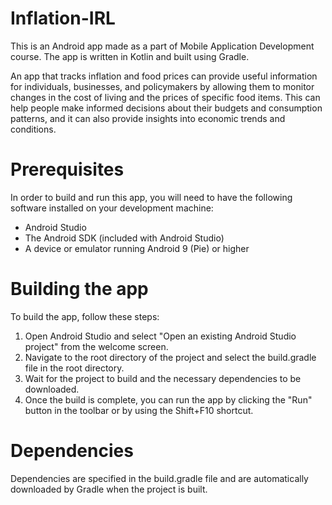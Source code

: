 # Inflation-IRL

This is an Android app made as a part of Mobile Application Development course. The app is written in Kotlin and built using Gradle.

An app that tracks inflation and food prices can provide useful information for individuals, businesses, and policymakers by allowing them to monitor changes in the cost of living and the prices of specific food items. This can help people make informed decisions about their budgets and consumption patterns, and it can also provide insights into economic trends and conditions.

# Prerequisites

In order to build and run this app, you will need to have the following software installed on your development machine:

* Android Studio
* The Android SDK (included with Android Studio)
* A device or emulator running Android 9 (Pie) or higher

# Building the app

To build the app, follow these steps:

1. Open Android Studio and select "Open an existing Android Studio project" from the welcome screen.
2. Navigate to the root directory of the project and select the build.gradle file in the root directory.
3. Wait for the project to build and the necessary dependencies to be downloaded.
4. Once the build is complete, you can run the app by clicking the "Run" button in the toolbar or by using the Shift+F10 shortcut.

# Dependencies

Dependencies are specified in the build.gradle file and are automatically downloaded by Gradle when the project is built.
